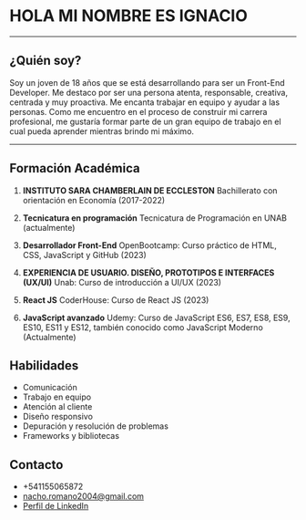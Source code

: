 # HOLA MI NOMBRE ES IGNACIO
---
## ¿Quién soy?
Soy un joven de 18 años que se está desarrollando para ser un Front-End Developer. Me destaco por ser una persona atenta, responsable, creativa, centrada y muy proactiva. Me encanta trabajar en equipo y ayudar a las personas. Como me encuentro en el proceso de construir mi carrera profesional, me gustaría formar parte de un gran equipo de trabajo en el cual pueda aprender mientras brindo mi máximo.

---
## Formación Académica
1. **INSTITUTO SARA CHAMBERLAIN DE ECCLESTON**
   Bachillerato con orientación en Economía (2017-2022)
   
2. **Tecnicatura en programación**
   Tecnicatura de Programación en UNAB (actualmente)
   
3. **Desarrollador Front-End**
   OpenBootcamp: Curso práctico de HTML, CSS, JavaScript y GitHub (2023)
   
4. **EXPERIENCIA DE USUARIO. DISEÑO, PROTOTIPOS E INTERFACES (UX/UI)**
   Unab: Curso de introducción a UI/UX (2023)
   
5. **React JS**
   CoderHouse: Curso de React JS (2023)
   
6. **JavaScript avanzado**
   Udemy: Curso de JavaScript ES6, ES7, ES8, ES9, ES10, ES11 y ES12, también conocido como JavaScript Moderno (Actualmente)

## Habilidades
- Comunicación
- Trabajo en equipo
- Atención al cliente
- Diseño responsivo
- Depuración y resolución de problemas
- Frameworks y bibliotecas

## Contacto
- +541155065872
- nacho.romano2004@gmail.com
- [Perfil de LinkedIn](https://www.linkedin.com/in/ignacio-romano-8b8bb223b/)
